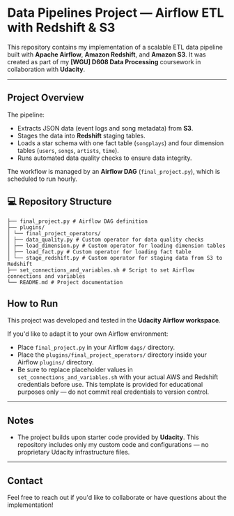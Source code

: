 # Data Pipelines Project — Airflow ETL with Redshift & S3

This repository contains my implementation of a scalable ETL data pipeline built with **Apache Airflow**, **Amazon Redshift**, and **Amazon S3**. It was created as part of my **[WGU] D608 Data Processing** coursework in collaboration with **Udacity**.

---

## Project Overview

The pipeline:
- Extracts JSON data (event logs and song metadata) from **S3**.
- Stages the data into **Redshift** staging tables.
- Loads a star schema with one fact table (`songplays`) and four dimension tables (`users`, `songs`, `artists`, `time`).
- Runs automated data quality checks to ensure data integrity.

The workflow is managed by an **Airflow DAG** (`final_project.py`), which is scheduled to run hourly.


## 💻 Repository Structure

```
├── final_project.py # Airflow DAG definition
├── plugins/
│ └── final_project_operators/
│ ├── data_quality.py # Custom operator for data quality checks
│ ├── load_dimension.py # Custom operator for loading dimension tables
│ ├── load_fact.py # Custom operator for loading fact table
│ └── stage_redshift.py # Custom operator for staging data from S3 to Redshift
├── set_connections_and_variables.sh # Script to set Airflow connections and variables
└── README.md # Project documentation
```

## How to Run

This project was developed and tested in the **Udacity Airflow workspace**.

If you'd like to adapt it to your own Airflow environment:
- Place `final_project.py` in your Airflow `dags/` directory.
- Place the `plugins/final_project_operators/` directory inside your Airflow `plugins/` directory.
- Be sure to replace placeholder values in `set_connections_and_variables.sh` with your actual AWS and Redshift credentials before use. This template is provided for educational purposes only — do not commit real credentials to version control.

---

## Notes

- The project builds upon starter code provided by **Udacity**. This repository includes only my custom code and configurations — no proprietary Udacity infrastructure files.

---

## Contact

Feel free to reach out if you'd like to collaborate or have questions about the implementation!
